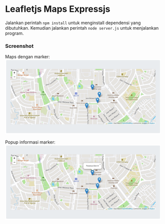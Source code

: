 # Leafletjs Maps Expressjs

Jalankan perintah `npm install` untuk menginstall dependensi yang dibutuhkan. Kemudian jalankan perintah `node server.js` untuk menjalankan program.

### Screenshot
Maps dengan marker:
<img src="./screenshot/Screenshot_16.png" style="max-width:100%" alt="Maps dengan marker"/>

Popup informasi marker:
<img src="./screenshot/Screenshot_17.png" style="max-width:100%" alt="Popup informasi marker"/>